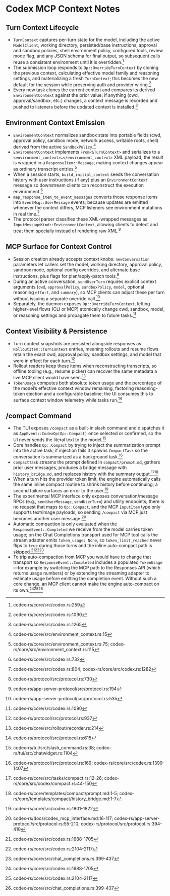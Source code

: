# Codex MCP Context Notes

## Turn Context Lifecycle
- `TurnContext` captures per-turn state for the model, including the active `ModelClient`, working directory, persisted/base instructions, approval and sandbox policies, shell environment policy, configured tools, review mode flag, and any JSON schema for final output, so subsequent calls reuse a consistent environment until it is overridden.[^1]
- The submission loop responds to `Op::OverrideTurnContext` by cloning the previous context, calculating effective model family and reasoning settings, and materializing a fresh `TurnContext`; this becomes the new default for the session while preserving auth and provider wiring.[^2]
- Every new task clones the current context and compares its derived `EnvironmentContext` against the prior value; if anything (cwd, approval/sandbox, etc.) changes, a context message is recorded and pushed to listeners before the updated context is installed.[^3]

## Environment Context Emission
- `EnvironmentContext` normalizes sandbox state into portable fields (cwd, approval policy, sandbox mode, network access, writable roots, shell) derived from the active `SandboxPolicy`.[^4]
- `EnvironmentContext` implements `From<&TurnContext>` and serializes to a `<environment_context>…</environment_context>` XML payload; the result is wrapped in a `ResponseItem::Message`, making context changes appear as ordinary transcript entries.[^5]
- When a session starts, `build_initial_context` seeds the conversation history with user instructions (if any) plus an `EnvironmentContext` message so downstream clients can reconstruct the execution environment.[^6]
- `map_response_item_to_event_messages` converts those response items into `EventMsg::UserMessage` events; because updates are emitted whenever the context differs, MCP listeners see environment mutations in real time.[^7]
- The protocol parser classifies these XML-wrapped messages as `InputMessageKind::EnvironmentContext`, allowing clients to detect and treat them specially instead of rendering raw XML.[^8]

## MCP Surface for Context Control
- Session creation already accepts context knobs: `newConversation` parameters let callers set the model, working directory, approval policy, sandbox mode, optional config overrides, and alternate base instructions, plus flags for plan/apply-patch tools.[^9]
- During an active conversation, `sendUserTurn` requires explicit context arguments (`cwd`, `approvalPolicy`, `sandboxPolicy`, `model`, optional reasoning `effort`, and `summary`), so MCP clients can adjust these per turn without issuing a separate override call.[^10]
- Separately, the daemon exposes `Op::OverrideTurnContext`, letting higher-level flows (CLI or MCP) atomically change cwd, sandbox, model, or reasoning settings and propagate them to future tasks.[^2]

## Context Visibility & Persistence
- Turn context snapshots are persisted alongside responses as `RolloutItem::TurnContext` entries, meaning rollouts and resume flows retain the exact cwd, approval policy, sandbox settings, and model that were in effect for each turn.[^11]
- Rollout readers keep these items when reconstructing transcripts, so offline tooling (e.g., resume picker) can recover the same metadata a live MCP client would have seen.[^12]
- `TokenUsage` computes both absolute token usage and the percentage of the model’s effective context window remaining, factoring reasoning-token ejection and a configurable baseline; the UI consumes this to surface context window telemetry while tasks run.[^13]

## /compact Command
- The TUI exposes `/compact` as a built-in slash command and dispatches it as `AppEvent::CodexOp(Op::Compact)` once selected or confirmed, so the UI never sends the literal text to the model.[^14]
- Core handles `Op::Compact` by trying to inject the summarization prompt into the active task; if injection fails it spawns `CompactTask` so the conversation is summarized as a background task.[^15]
- `CompactTask` streams the prompt defined in `compact/prompt.md`, gathers prior user messages, produces a bridge message with `history_bridge.md`, and replaces history with the summary output.[^16][^17]
- When a turn hits the provider token limit, the engine automatically calls the same inline compact routine to shrink history before continuing; a second failure surfaces an error to the user.[^18]
- The experimental MCP interface only exposes conversation/message RPCs (e.g., `sendUserMessage`, `sendUserTurn`) and utility endpoints; there is no request that maps to `Op::Compact`, and the MCP `InputItem` type only supports text/image payloads, so sending `/compact` via MCP just becomes another user message.[^19]
- Automatic compaction is only evaluated when the `ResponseEvent::Completed` we receive from the model carries token usage; on the Chat Completions transport used for MCP tool calls the stream adapter emits `token_usage: None`, so `token_limit_reached` never flips to `true` during those turns and the inline auto-compact path is skipped.[^20][^21][^22]
- To trip auto-compaction from MCP you would have to change that transport so `ResponseEvent::Completed` includes a populated `TokenUsage`—for example by switching the MCP path to the Responses API (which returns usage numbers) or by extending the streaming adapter to estimate usage before emitting the completion event. Without such a core change, an MCP client cannot make the engine auto-compact on its own.[^20][^21][^22]

[^1]: codex-rs/core/src/codex.rs:259
[^2]: codex-rs/core/src/codex.rs:1090
[^3]: codex-rs/core/src/codex.rs:1265
[^4]: codex-rs/core/src/environment_context.rs:15
[^5]: codex-rs/core/src/environment_context.rs:75; codex-rs/core/src/environment_context.rs:115
[^6]: codex-rs/core/src/codex.rs:732
[^7]: codex-rs/core/src/codex.rs:804; codex-rs/core/src/codex.rs:1282
[^8]: codex-rs/protocol/src/protocol.rs:730
[^9]: codex-rs/app-server-protocol/src/protocol.rs:194
[^10]: codex-rs/app-server-protocol/src/protocol.rs:535
[^11]: codex-rs/protocol/src/protocol.rs:937
[^12]: codex-rs/core/src/rollout/recorder.rs:214
[^13]: codex-rs/protocol/src/protocol.rs:615
[^14]: codex-rs/tui/src/slash_command.rs:38; codex-rs/tui/src/chatwidget.rs:1104
[^15]: codex-rs/protocol/src/protocol.rs:169; codex-rs/core/src/codex.rs:1399-1407
[^16]: codex-rs/core/src/tasks/compact.rs:12-26; codex-rs/core/src/codex/compact.rs:44-150
[^17]: codex-rs/core/templates/compact/prompt.md:1-5; codex-rs/core/templates/compact/history_bridge.md:1-7
[^18]: codex-rs/core/src/codex.rs:1801-1822
[^19]: codex-rs/docs/codex_mcp_interface.md:16-117; codex-rs/app-server-protocol/src/protocol.rs:55-210; codex-rs/protocol/src/protocol.rs:394-410
[^20]: codex-rs/core/src/codex.rs:1688-1705
[^21]: codex-rs/core/src/codex.rs:2104-2117
[^22]: codex-rs/core/src/chat_completions.rs:399-437
